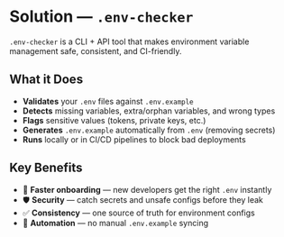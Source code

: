 # Solution — `.env-checker`

`.env-checker` is a CLI + API tool that makes environment variable management safe, consistent, and CI-friendly.

## What it Does

- **Validates** your `.env` files against `.env.example`
- **Detects** missing variables, extra/orphan variables, and wrong types
- **Flags** sensitive values (tokens, private keys, etc.)
- **Generates** `.env.example` automatically from `.env` (removing secrets)
- **Runs** locally or in CI/CD pipelines to block bad deployments

## Key Benefits

- 🚀 **Faster onboarding** — new developers get the right `.env` instantly
- 🛡 **Security** — catch secrets and unsafe configs before they leak
- ✅ **Consistency** — one source of truth for environment configs
- 🔄 **Automation** — no manual `.env.example` syncing
